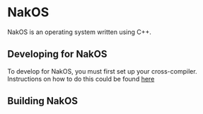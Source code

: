 # NakOS

NakOS is an operating system written using C++.

## Developing for NakOS

To develop for NakOS, you must first set up your cross-compiler. Instructions on how to do this could be found [here](https://wiki.osdev.org/GCC_Cross-Compiler#Why_cross-compilers_are_necessary)

## Building NakOS
